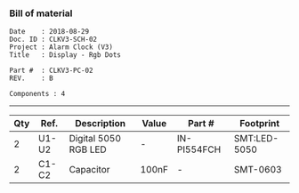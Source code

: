 ### Bill of material ###

```
Date    : 2018-08-29
Doc. ID : CLKV3-SCH-02
Project : Alarm Clock (V3)
Title   : Display - Rgb Dots

Part #  : CLKV3-PC-02
REV.    : B

Components : 4
```

------------------------------------------------------------------------------------------------------------------------


| Qty | Ref.  | Description          | Value | Part #      | Footprint    |
|-----|-------|----------------------|-------|-------------|--------------|
| 2   | U1-U2 | Digital 5050 RGB LED | -     | IN-PI554FCH | SMT:LED-5050 |
| 2   | C1-C2 | Capacitor            | 100nF | -           | SMT-0603     |

